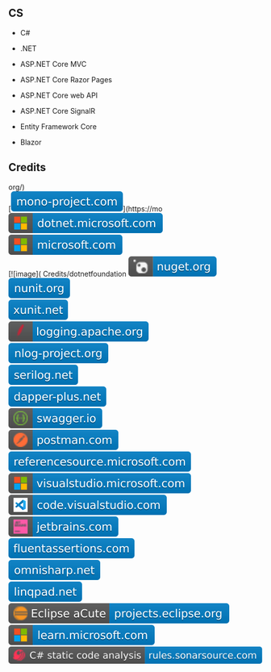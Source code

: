 CS
--

- C#

- .NET

- ASP.NET Core MVC

- ASP.NET Core Razor Pages

- ASP.NET Core web API

- ASP.NET Core SignalR

- Entity Framework Core

- Blazor

Credits
-------
org/)  
[![image](
Credits/mono-project.com.svg?raw=true)](https://mo[![image](
Credits/dotnet.microsoft.com.svg?raw=true)](https://dotnet.microsoft.com/)  
[![image](
Credits/microsoft.com.svg?raw=true)](https://microsoft.com/)  
[![image](
Credits/dotnetfoundation
[![image](
Credits/nuget.org.svg?raw=true)](https://nuget.org/)  
[![image](
Credits/nunit.org.svg?raw=true)](https://nunit.org/)  
[![image](
Credits/xunit.net.svg?raw=true)](https://xunit.net/)  
[![image](
Credits/logging.apache.org.svg?raw=true)](https://logging.apache.org/)  
[![image](
Credits/nlog-project.org.svg?raw=true)](https://nlog-project.org/)  
[![image](
Credits/serilog.net.svg?raw=true)](https://serilog.net/)  
[![image](
Credits/dapper-plus.net.svg?raw=true)](https://dapper-plus.net/)  
[![image](
Credits/swagger.io.svg?raw=true)](https://swagger.io/)  
[![image](
Credits/postman.com.svg?raw=true)](https://postman.com/)  
[![image](
Credits/referencesource.microsoft.com.svg?raw=true)](https://referencesource.microsoft.com/)  
[![image](
Credits/visualstudio.microsoft.com.svg?raw=true)](https://visualstudio.microsoft.com/)  
[![image](
Credits/code.visualstudio.com.svg?raw=true)](https://code.visualstudio.com/)  
[![image](
Credits/jetbrains.com.svg?raw=true)](https://jetbrains.com/)  
[![image](
Credits/fluentassertions.com.svg?raw=true)](https://fluentassertions.com/)  
[![image](
Credits/omnisharp.net.svg?raw=true)](https://omnisharp.net/)  
[![image](
Credits/linqpad.net.svg?raw=true)](https://linqpad.net/)  
[![image](
Credits/Eclipse-aCute-projects.eclipse.org.svg?raw=true)](https://projects.eclipse.org/)  
[![image](
Credits/learn.microsoft.com.svg?raw=true)](https://learn.microsoft.com/)  
[![image](
Credits/CS-static-code-analysis-rules.sonarsource.com.svg?raw=true)](https://rules.sonarsource.com/csharp/)
